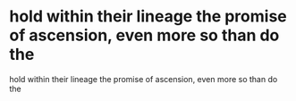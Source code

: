# hold within their lineage the promise of ascension, even more so than do the

hold within their lineage the promise of ascension, even more so than do the